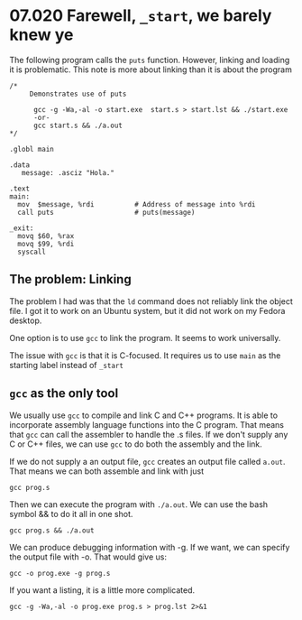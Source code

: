 # 07.020 Farewell,  `_start`, we barely knew ye

The following program calls the `puts` function.  However, linking and loading it is problematic.  This note is more about linking than it is about the program

```
/*
     Demonstrates use of puts

      gcc -g -Wa,-al -o start.exe  start.s > start.lst && ./start.exe
      -or-
      gcc start.s && ./a.out
*/

.globl main

.data
   message: .asciz "Hola."

.text
main:
  mov  $message, %rdi          # Address of message into %rdi
  call puts                    # puts(message)

_exit:
  movq $60, %rax
  movq $99, %rdi
  syscall
```

## The problem:  Linking

The problem I had was that the `ld` command does not reliably link the object file.  I got it to work on an Ubuntu system, but it did not work on my Fedora desktop.

One option is to use `gcc` to link the program.  It seems to work universally.

The issue with `gcc` is that it is C-focused.  It requires us to use `main` as the starting label instead of `_start`

## `gcc` as the only tool

We usually use `gcc` to compile and link C and C++ programs.  It is able to incorporate assembly language functions into the C program.  That means that `gcc` can call the assembler to handle the .s files.  If we don't supply any C or C++ files, we can use `gcc` to do both the assembly and the link.  

If we do not supply a an output file, `gcc` creates an output file called `a.out`.  That means we can  both assemble and link with just

```
gcc prog.s
```
Then we can execute the program with `./a.out`.  We can use the bash symbol && to do it all in one shot.

```
gcc prog.s && ./a.out
```
We can produce debugging information with -g.  If we want, we can specify the output file with -o.  That would give us:

```
gcc -o prog.exe -g prog.s
```

If you want a listing, it is a little more complicated.

```
gcc -g -Wa,-al -o prog.exe prog.s > prog.lst 2>&1 
```